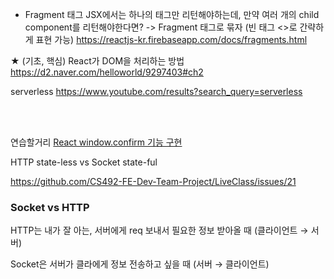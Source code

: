 
* Fragment 태그
  JSX에서는 하나의 태그만 리턴해야하는데, 만약 여러 개의 child component를 리턴해야한다면? -> Fragment 태그로 묶자 (빈 태그 <>로 간략하게 표현 가능)
  https://reactjs-kr.firebaseapp.com/docs/fragments.html

  


★ (기초, 핵심) React가 DOM을 처리하는 방법
https://d2.naver.com/helloworld/9297403#ch2



serverless
https://www.youtube.com/results?search_query=serverless

<br><br>

연습할거리
[React window.confirm 기능 구현](https://studyingych.tistory.com/62)



HTTP state-less vs Socket state-ful

https://github.com/CS492-FE-Dev-Team-Project/LiveClass/issues/21

### Socket vs HTTP

HTTP는 내가 잘 아는, 서버에게 req 보내서 필요한 정보 받아올 때 (클라이언트 → 서버) 

Socket은 서버가 클라에게 정보 전송하고 싶을 때 (서버 → 클라이언트)

